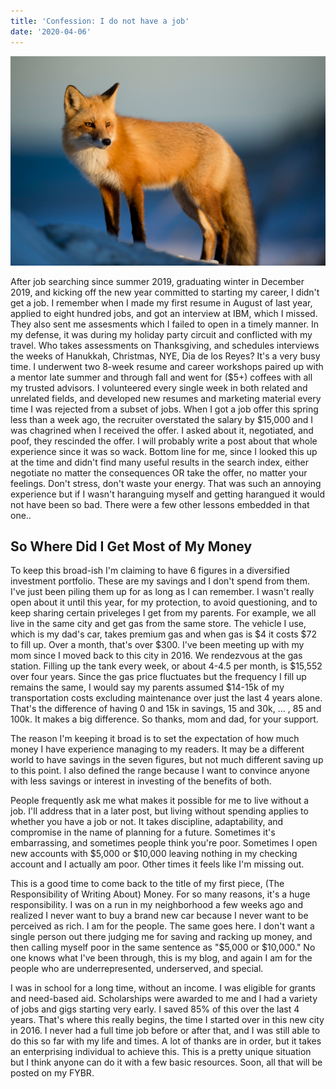 ```yaml
---
title: 'Confession: I do not have a job'
date: '2020-04-06'
---
```


![photo](post2photo1.jpg)

After job searching since summer 2019, graduating winter in December 2019, and kicking off the new year committed to starting my career, I didn't get a job. I remember when I made my first resume in August of last year, applied to eight hundred jobs, and got an interview at IBM, which I missed. They also sent me assesments which I failed to open in a timely manner. In my defense, it was during my holiday party circuit and conflicted with my travel. Who takes assessments on Thanksgiving, and schedules interviews the weeks of Hanukkah, Christmas, NYE, Dia de los Reyes? It's a very busy time. I underwent two 8-week resume and career workshops paired up with a mentor late summer and through fall and went for ($5+) coffees with all my trusted advisors. I volunteered every single week in both related and unrelated fields, and developed new resumes and marketing material every time I was rejected from a subset of jobs. When I got a job offer this spring less than a week ago, the recruiter overstated the salary by $15,000 and I was chagrined when I received the offer. I asked about it, negotiated, and poof, they rescinded the offer. I will probably write a post about that whole experience since it was so wack. Bottom line for me, since I looked this up at the time and didn't find many useful results in the search index, either negotiate no matter the consequences OR take the offer, no matter your feelings. Don't stress, don't waste your energy. That was such an annoying experience but if I wasn't haranguing myself and getting harangued it would not have been so bad. There were a few other lessons embedded in that one..

## So Where Did I Get Most of My Money

To keep this broad-ish I'm claiming to have 6 figures in a diversified investment portfolio. These are my savings and I don't spend from them. I've just been piling them up for as long as I can remember. I wasn't really open about it until this year, for my protection, to avoid questioning, and to keep sharing certain priveleges I get from my parents. For example, we all live in the same city and get gas from the same store. The vehicle I use, which is my dad's car, takes premium gas and when gas is $4 it costs $72 to fill up. Over a month, that's over $300. I've been meeting up with my mom since I moved back to this city in 2016. We rendezvous at the gas station. Filling up the tank every week, or about 4-4.5 per month, is $15,552 over four years. Since the gas price fluctuates but the frequency I fill up remains the same, I would say my parents assumed $14-15k of my transportation costs excluding maintenance over just the last 4 years alone. That's the difference of having 0 and 15k in savings, 15 and 30k, ... , 85 and 100k. It makes a big difference. So thanks, mom and dad, for your support. 

The reason I'm keeping it broad is to set the expectation of how much money I have experience managing to my readers. It may be a different world to have savings in the seven figures, but not much different saving up to this point. I also defined the range because I want to convince anyone with less savings or interest in investing of the benefits of both. 

People frequently ask me what makes it possible for me to live without a job. I'll address that in a later post, but living without spending applies to whether you have a job or not. It takes discipline, adaptability, and compromise in the name of planning for a future. Sometimes it's embarrassing, and sometimes people think you're poor. Sometimes I open new accounts with $5,000 or $10,000 leaving nothing in my checking account and I actually am poor. Other times it feels like I'm missing out.

This is a good time to come back to the title of my first piece, (The Responsibility of Writing About) Money. For so many reasons, it's a huge responsibility. I was on a run in my neighborhood a few weeks ago and realized I never want to buy a brand new car because I never want to be perceived as rich. I am for the people. The same goes here. I don't want a single person out there judging me for saving and racking up money, and then calling myself poor in the same sentence as "$5,000 or $10,000." No one knows what I've been through, this is my blog, and again I am for the people who are underrepresented, underserved, and special. 

I was in school for a long time, without an income. I was eligible for grants and need-based aid. Scholarships were awarded to me and I had a variety of jobs and gigs starting very early. I saved 85% of this over the last 4 years. That's where this really begins, the time I started over in this new city in 2016. I never had a full time job before or after that, and I was still able to do this so far with my life and times. A lot of thanks are in order, but it takes an enterprising individual to achieve this. This is a pretty unique situation but I think anyone can do it with a few basic resources. Soon, all that will be posted on my FYBR.
